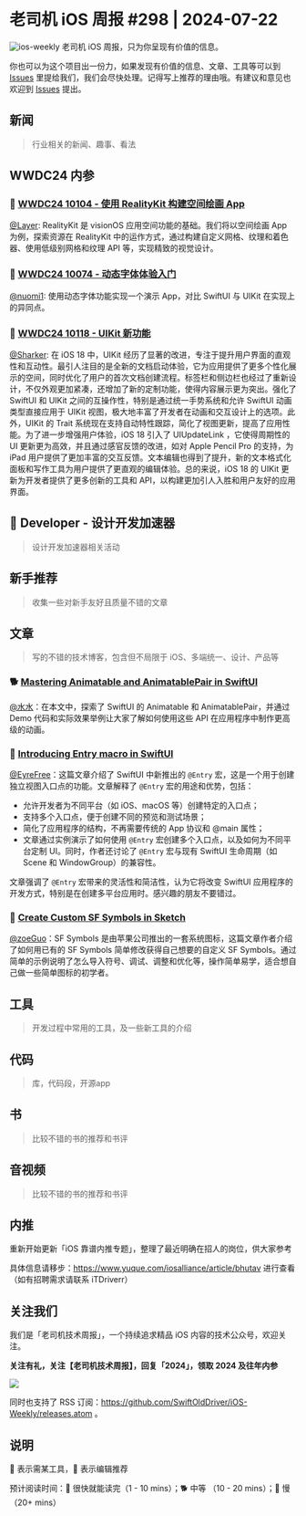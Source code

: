 # 老司机 iOS 周报 #298 | 2024-07-22

![ios-weekly](https://github.com/SwiftOldDriver/iOS-Weekly/blob/master/assets/ios-weekly.png?raw=true)
老司机 iOS 周报，只为你呈现有价值的信息。

你也可以为这个项目出一份力，如果发现有价值的信息、文章、工具等可以到 [Issues](https://github.com/SwiftOldDriver/iOS-Weekly/issues) 里提给我们，我们会尽快处理。记得写上推荐的理由哦。有建议和意见也欢迎到 [Issues](https://github.com/SwiftOldDriver/iOS-Weekly/issues) 提出。

## 新闻

> 行业相关的新闻、趣事、看法

## WWDC24 内参

### 🌟 [WWDC24 10104 - 使用 RealityKit 构建空间绘画 App](https://xiaozhuanlan.com/topic/9421058376)

[@Layer](https://github.com/LLLLLayer): RealityKit 是 visionOS 应用空间功能的基础。我们将以空间绘画 App 为例，探索资源在 RealityKit 中的运作方式，通过构建自定义网格、纹理和着色器、使用低级别网格和纹理 API 等，实现精致的视觉设计。

### 🌟 [WWDC24 10074 - 动态字体体验入门](https://xiaozhuanlan.com/topic/6789542301)

[@nuomi1](https://github.com/nuomi1): 使用动态字体功能实现一个演示 App，对比 SwiftUI 与 UIKit 在实现上的异同点。

### 🌟 [WWDC24 10118 - UIKit 新功能](https://xiaozhuanlan.com/topic/0679358421)

[@Sharker](https://github.com/AkaShark): 在 iOS 18 中，UIKit 经历了显著的改进，专注于提升用户界面的直观性和互动性。最引人注目的是全新的文档启动体验，它为应用提供了更多个性化展示的空间，同时优化了用户的首次文档创建流程。标签栏和侧边栏也经过了重新设计，不仅外观更加紧凑，还增加了新的定制功能，使得内容展示更为突出。强化了 SwiftUI 和 UIKit 之间的互操作性，特别是通过统一手势系统和允许 SwiftUI 动画类型直接应用于 UIKit 视图，极大地丰富了开发者在动画和交互设计上的选项。此外，UIKit 的 Trait 系统现在支持自动特性跟踪，简化了视图更新，提高了应用性能。为了进一步增强用户体验，iOS 18 引入了 UIUpdateLink ，它使得周期性的 UI 更新更为高效，并且通过感官反馈的改进，如对 Apple Pencil Pro 的支持，为 iPad 用户提供了更加丰富的交互反馈。文本编辑也得到了提升，新的文本格式化面板和写作工具为用户提供了更直观的编辑体验。总的来说，iOS 18 的 UIKit 更新为开发者提供了更多创新的工具和 API，以构建更加引人入胜和用户友好的应用界面。

##  Developer - 设计开发加速器

> 设计开发加速器相关活动

## 新手推荐

> 收集一些对新手友好且质量不错的文章

## 文章

> 写的不错的技术博客，包含但不局限于 iOS、多端统一、设计、产品等

### 🐕 [Mastering Animatable and AnimatablePair in SwiftUI](https://digitalbunker.dev/mastering-animatable-and-animatablepair-swiftui/)

[@水水](https://www.xuyanlan.com/categories/iOS/)：在本文中，探索了 SwiftUI 的 Animatable 和 AnimatablePair，并通过 Demo 代码和实际效果举例让大家了解如何使用这些 API 在应用程序中制作更高级的动画。

### 🐎 [Introducing Entry macro in SwiftUI](https://swiftwithmajid.com/2024/07/09/introducing-entry-macro-in-swiftui/)

[@EyreFree](https://github.com/EyreFree)：这篇文章介绍了 SwiftUI 中新推出的 `@Entry` 宏，这是一个用于创建独立视图入口点的功能。文章解释了 `@Entry` 宏的用途和优势，包括：

- 允许开发者为不同平台（如 iOS、macOS 等）创建特定的入口点；
- 支持多个入口点，便于创建不同的预览和测试场景；
- 简化了应用程序的结构，不再需要传统的 App 协议和 @main 属性；
- 文章通过实例演示了如何使用 `@Entry` 宏创建多个入口点，以及如何为不同平台定制 UI。同时，作者还讨论了 `@Entry` 宏与现有 SwiftUI 生命周期（如 Scene 和 WindowGroup）的兼容性。

文章强调了 `@Entry` 宏带来的灵活性和简洁性，认为它将改变 SwiftUI 应用程序的开发方式，特别是在创建多平台应用时。感兴趣的朋友不要错过。

### 🐎 [Create Custom SF Symbols in Sketch ](https://www.danijelavrzan.com/posts/2024/06/create-custom-sf-symbols/)

[@zoeGuo](https://github.com/zoeGuo)：SF Symbols 是由苹果公司推出的一套系统图标，这篇文章作者介绍了如何用已有的 SF Symbols 简单修改获得自己想要的自定义 SF Symbols。通过简单的示例说明了怎么导入符号、调试、调整和优化等，操作简单易学，适合想自己做一些简单图标的初学者。

## 工具

> 开发过程中常用的工具，及一些新工具的介绍

## 代码

> 库，代码段，开源app

## 书

> 比较不错的书的推荐和书评

## 音视频

> 比较不错的书的推荐和书评

## 内推

重新开始更新「iOS 靠谱内推专题」，整理了最近明确在招人的岗位，供大家参考

具体信息请移步：https://www.yuque.com/iosalliance/article/bhutav 进行查看（如有招聘需求请联系 iTDriverr）

## 关注我们

我们是「老司机技术周报」，一个持续追求精品 iOS 内容的技术公众号，欢迎关注。

**关注有礼，关注【老司机技术周报】，回复「2024」，领取 2024 及往年内参**

![](https://github.com/SwiftOldDriver/iOS-Weekly/blob/master/assets/qrcode_for_wechat.jpg?raw=true)

同时也支持了 RSS 订阅：https://github.com/SwiftOldDriver/iOS-Weekly/releases.atom 。

## 说明

🚧 表示需某工具，🌟 表示编辑推荐

预计阅读时间：🐎 很快就能读完（1 - 10 mins）；🐕 中等 （10 - 20 mins）；🐢 慢（20+ mins）
